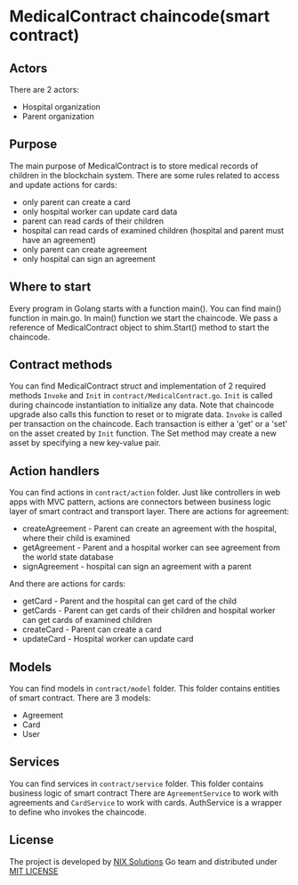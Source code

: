 # MedicalContract chaincode(smart contract)

## Actors

There are 2 actors:
 - Hospital organization
 - Parent organization

## Purpose

The main purpose of MedicalContract is to store medical records of children in the blockchain system. There are some rules related to access and update actions for cards:
 - only parent can create a card
 - only hospital worker can update card data
 - parent can read cards of their children
 - hospital can read cards of examined children (hospital and parent must have an agreement)
 - only parent can create agreement
 - only hospital can sign an agreement

## Where to start

Every program in Golang starts with a function main(). You can find main() function in  main.go.
In main() function we start the chaincode. We pass a reference of MedicalContract object to shim.Start() method to start the chaincode.

## Contract methods

You can find MedicalContract struct and implementation of 2 required methods `Invoke` and `Init` in `contract/MedicalContract.go`.
`Init` is called during chaincode instantiation to initialize any data. Note that chaincode upgrade also calls this function to reset or to migrate data.
`Invoke` is called per transaction on the chaincode. Each transaction is either a 'get' or a 'set' on the asset created by `Init` function. The Set method may create a new asset by specifying a new key-value pair.


## Action handlers
You can find actions in `contract/action` folder. Just like controllers in web apps with MVC pattern, actions are connectors between business logic layer of smart contract and transport layer.
There are actions for agreement:
- createAgreement - Parent can create an agreement with the hospital, where their child is examined
- getAgreement - Parent and a hospital worker can see agreement from the world state database
- signAgreement - hospital can sign an agreement with a parent

And there are actions for cards:
- getCard - Parent and the hospital can get card of the child
- getCards - Parent can get cards of their children and hospital worker can get cards of examined children
- createCard - Parent can create a card
- updateCard - Hospital worker can update card


## Models
You can find models in `contract/model` folder. This folder contains entities of smart contract.
There are 3 models:
- Agreement
- Card
- User

## Services
You can find services in `contract/service` folder. This  folder contains business logic of smart contract
There are `AgreementService` to work with agreements and `CardService`  to work with cards. 
AuthService is a wrapper to define who invokes the chaincode.

## License
The project is developed by [NIX Solutions](http://nixsolutions.com) Go team and distributed under [MIT LICENSE](https://github.com/nixsolutions/blockchain-poc-medical-contract/master/LICENSE)
